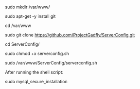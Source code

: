 sudo mkdir /var/www/

sudo apt-get -y install git

cd /var/www

sudo git clone https://github.com/ProjectGadfly/ServerConfig.git

cd ServerConfig/

sudo chmod +x serverconfig.sh

sudo /var/www/ServerConfig/serverconfig.sh



After running the shell script:

sudo mysql_secure_installation
